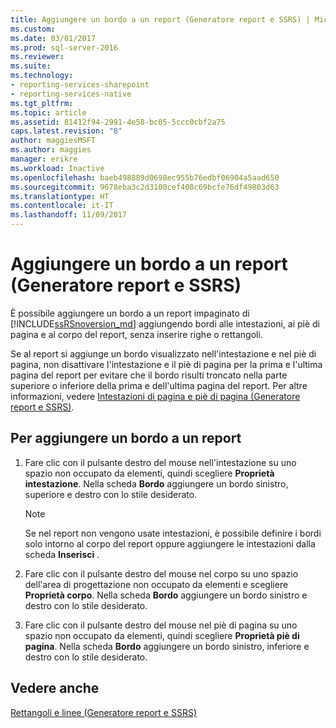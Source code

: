 ```yaml
---
title: Aggiungere un bordo a un report (Generatore report e SSRS) | Microsoft Docs
ms.custom: 
ms.date: 03/01/2017
ms.prod: sql-server-2016
ms.reviewer: 
ms.suite: 
ms.technology:
- reporting-services-sharepoint
- reporting-services-native
ms.tgt_pltfrm: 
ms.topic: article
ms.assetid: 81412f94-2991-4e58-bc05-5ccc0cbf2a75
caps.latest.revision: "8"
author: maggiesMSFT
ms.author: maggies
manager: erikre
ms.workload: Inactive
ms.openlocfilehash: baeb498889d0698ec955b76edbf06904a5aad650
ms.sourcegitcommit: 9678eba3c2d3100cef408c69bcfe76df49803d63
ms.translationtype: HT
ms.contentlocale: it-IT
ms.lasthandoff: 11/09/2017
---
```

# <a name="add-a-border-to-a-report-report-builder-and-ssrs"></a>Aggiungere un bordo a un report (Generatore report e SSRS)
  È possibile aggiungere un bordo a un report impaginato di [!INCLUDE[ssRSnoversion_md](../../includes/ssrsnoversion-md.md)] aggiungendo bordi alle intestazioni, ai piè di pagina e al corpo del report, senza inserire righe o rettangoli.    
    
 Se al report si aggiunge un bordo visualizzato nell'intestazione e nel piè di pagina, non disattivare l'intestazione e il piè di pagina per la prima e l'ultima pagina del report per evitare che il bordo risulti troncato nella parte superiore o inferiore della prima e dell'ultima pagina del report. Per altre informazioni, vedere [Intestazioni di pagina e piè di pagina &#40;Generatore report e SSRS&#41;](../../reporting-services/report-design/page-headers-and-footers-report-builder-and-ssrs.md).    
    
## <a name="to-add-a-border-to-a-report"></a>Per aggiungere un bordo a un report    
    
1.  Fare clic con il pulsante destro del mouse nell'intestazione su uno spazio non occupato da elementi, quindi scegliere **Proprietà intestazione**. Nella scheda **Bordo** aggiungere un bordo sinistro, superiore e destro con lo stile desiderato.    
    
    > [!NOTE]    
    >  Se nel report non vengono usate intestazioni, è possibile definire i bordi solo intorno al corpo del report oppure aggiungere le intestazioni dalla scheda **Inserisci** .    
    
2.  Fare clic con il pulsante destro del mouse nel corpo su uno spazio dell'area di progettazione non occupato da elementi e scegliere **Proprietà corpo**. Nella scheda **Bordo** aggiungere un bordo sinistro e destro con lo stile desiderato.    
    
3.  Fare clic con il pulsante destro del mouse nel piè di pagina su uno spazio non occupato da elementi, quindi scegliere **Proprietà piè di pagina**. Nella scheda **Bordo** aggiungere un bordo sinistro, inferiore e destro con lo stile desiderato.    
    
## <a name="see-also"></a>Vedere anche    
 [Rettangoli e linee &#40;Generatore report e SSRS&#41;](../../reporting-services/report-design/rectangles-and-lines-report-builder-and-ssrs.md)    
    
  
